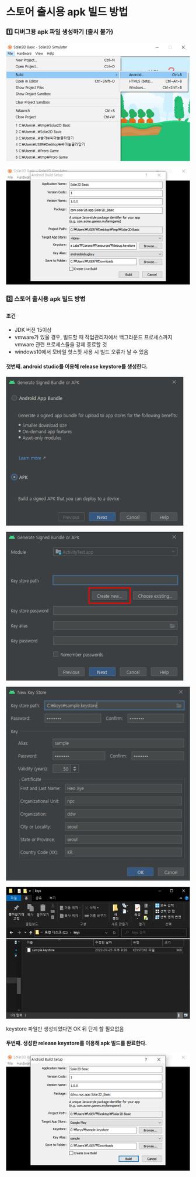 # 스토어 출시용 apk 빌드 방법

### 1️⃣ 디버그용 apk 파일 생성하기 (출시 불가)
![Alt text](../image/supple02/02.png)  

![Alt text](../image/supple02/01.png)

### 2️⃣ 스토어 출시용 apk 빌드 방법
#### 조건
* JDK 버전 15이상
* vmware가 있울 경우, 빌드할 때 작업관리자에서 백그라운드 프로세스까지 vmware 관련 프로세스들을 강제 종료할 것
* windows10에서 모바일 핫스팟 사용 시 빌드 오류가 날 수 있음

#### 첫번째. android studio를 이용해 release keystore를 생성한다.

![Alt text](../image/supple02/04.png)  

![Alt text](../image/supple02/05.png)  

![Alt text](../image/supple02/06.png)  

![Alt text](../image/supple02/07.png)  

keystore 파일만 생성되었다면 OK 뒤 단계 할 필요없음

#### 두번째. 생성한 release keystore를 이용해 apk 빌드를 완료한다.
![Alt text](../image/supple02/08.png)  